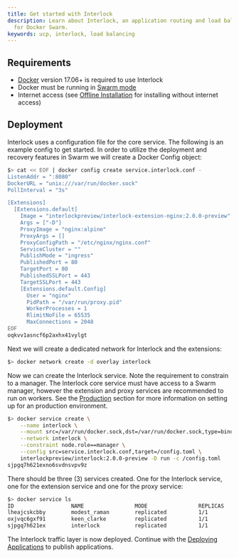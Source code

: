 ```yaml
---
title: Get started with Interlock
description: Learn about Interlock, an application routing and load balancing system
  for Docker Swarm.
keywords: ucp, interlock, load balancing
---
```



## Requirements

- [Docker](https://www.docker.com) version 17.06+ is required to use Interlock
- Docker must be running in [Swarm mode](https://docs.docker.com/engine/swarm/)
- Internet access (see [Offline Installation](offline.md) for installing without internet access)

## Deployment
Interlock uses a configuration file for the core service. The following is an example config
to get started.  In order to utilize the deployment and recovery features in Swarm we will
create a Docker Config object:

```bash
$> cat << EOF | docker config create service.interlock.conf -
ListenAddr = ":8080"
DockerURL = "unix:///var/run/docker.sock"
PollInterval = "3s"

[Extensions]
  [Extensions.default]
    Image = "interlockpreview/interlock-extension-nginx:2.0.0-preview"
    Args = ["-D"]
    ProxyImage = "nginx:alpine"
    ProxyArgs = []
    ProxyConfigPath = "/etc/nginx/nginx.conf"
    ServiceCluster = ""
    PublishMode = "ingress"
    PublishedPort = 80
    TargetPort = 80
    PublishedSSLPort = 443
    TargetSSLPort = 443
    [Extensions.default.Config]
      User = "nginx"
      PidPath = "/var/run/proxy.pid"
      WorkerProcesses = 1
      RlimitNoFile = 65535
      MaxConnections = 2048
EOF
oqkvv1asncf6p2axhx41vylgt
```

Next we will create a dedicated network for Interlock and the extensions:

```bash
$> docker network create -d overlay interlock
```

Now we can create the Interlock service.  Note the requirement to constrain to a manager.  The
Interlock core service must have access to a Swarm manager, however the extension and proxy services
are recommended to run on workers.  See the [Production](production.md) section for more information
on setting up for an production environment.

```bash
$> docker service create \
    --name interlock \
    --mount src=/var/run/docker.sock,dst=/var/run/docker.sock,type=bind \
    --network interlock \
    --constraint node.role==manager \
    --config src=service.interlock.conf,target=/config.toml \
    interlockpreview/interlock:2.0.0-preview -D run -c /config.toml
sjpgq7h621exno6svdnsvpv9z
```

There should be three (3) services created.  One for the Interlock service,
one for the extension service and one for the proxy service:

```bash
$> docker service ls
ID                  NAME                MODE                REPLICAS            IMAGE                                                       PORTS
lheajcskcbby        modest_raman        replicated          1/1                 nginx:alpine                                                *:80->80/tcp *:443->443/tcp
oxjvqc6gxf91        keen_clarke         replicated          1/1                 interlockpreview/interlock-extension-nginx:2.0.0-preview
sjpgq7h621ex        interlock           replicated          1/1                 interlockpreview/interlock:2.0.0-preview
```

The Interlock traffic layer is now deployed.  Continue with the [Deploying Applications](/usage/index.md) to publish applications.
